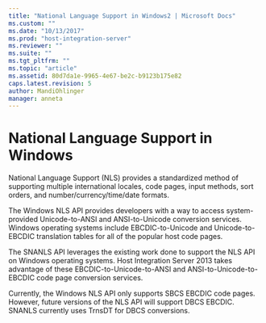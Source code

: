 ```yaml
---
title: "National Language Support in Windows2 | Microsoft Docs"
ms.custom: ""
ms.date: "10/13/2017"
ms.prod: "host-integration-server"
ms.reviewer: ""
ms.suite: ""
ms.tgt_pltfrm: ""
ms.topic: "article"
ms.assetid: 80d7da1e-9965-4e67-be2c-b9123b175e82
caps.latest.revision: 5
author: MandiOhlinger
manager: anneta
---
```

# National Language Support in Windows
National Language Support (NLS) provides a standardized method of supporting multiple international locales, code pages, input methods, sort orders, and number/currency/time/date formats.  
  
 The Windows NLS API provides developers with a way to access system-provided Unicode-to-ANSI and ANSI-to-Unicode conversion services. Windows operating systems include EBCDIC-to-Unicode and Unicode-to-EBCDIC translation tables for all of the popular host code pages.  
  
 The SNANLS API leverages the existing work done to support the NLS API on Windows operating systems. Host Integration Server 2013 takes advantage of these EBCDIC-to-Unicode-to-ANSI and ANSI-to-Unicode-to-EBCDIC code page conversion services.  
  
 Currently, the Windows NLS API only supports SBCS EBCDIC code pages. However, future versions of the NLS API will support DBCS EBCDIC. SNANLS currently uses TrnsDT for DBCS conversions.